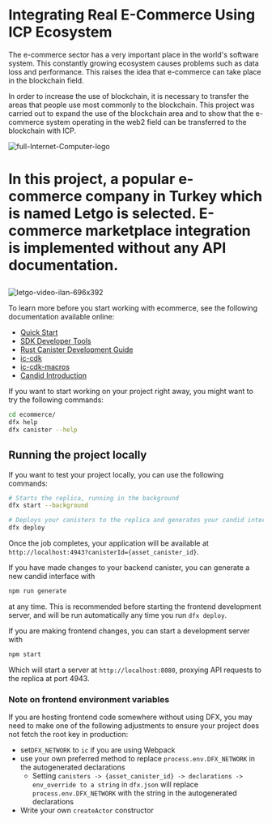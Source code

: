 # Integrating Real E-Commerce Using ICP Ecosystem


The e-commerce sector has a very important place in the world's software system. This constantly growing ecosystem causes problems such as data loss and performance. This raises the idea that e-commerce can take place in the blockchain field.

In order to increase the use of blockchain, it is necessary to transfer the areas that people use most commonly to the blockchain. This project was carried out to expand the use of the blockchain area and to show that the e-commerce system operating in the web2 field can be transferred to the blockchain with ICP.

![full-Internet-Computer-logo](https://github.com/furkancetinalp/Integrating-Real-E-Commerce-Using-ICP-Ecosystem/assets/99509540/5be71aea-2f90-4f6b-a4a6-8333879ebdbd)


<h1>
  
In this project, a popular e-commerce company in Turkey which is named Letgo is selected. E-commerce marketplace integration is implemented without any API documentation.
</h1>

![letgo-video-ilan-696x392](https://github.com/furkancetinalp/Integrating-Real-E-Commerce-Using-ICP-Ecosystem/assets/99509540/86eb81ca-32c0-4d6c-8676-cfe060fe46f4)





















To learn more before you start working with ecommerce, see the following documentation available online:

- [Quick Start](https://internetcomputer.org/docs/current/developer-docs/setup/deploy-locally)
- [SDK Developer Tools](https://internetcomputer.org/docs/current/developer-docs/setup/install)
- [Rust Canister Development Guide](https://internetcomputer.org/docs/current/developer-docs/backend/rust/)
- [ic-cdk](https://docs.rs/ic-cdk)
- [ic-cdk-macros](https://docs.rs/ic-cdk-macros)
- [Candid Introduction](https://internetcomputer.org/docs/current/developer-docs/backend/candid/)

If you want to start working on your project right away, you might want to try the following commands:

```bash
cd ecommerce/
dfx help
dfx canister --help
```

## Running the project locally

If you want to test your project locally, you can use the following commands:

```bash
# Starts the replica, running in the background
dfx start --background

# Deploys your canisters to the replica and generates your candid interface
dfx deploy
```

Once the job completes, your application will be available at `http://localhost:4943?canisterId={asset_canister_id}`.

If you have made changes to your backend canister, you can generate a new candid interface with

```bash
npm run generate
```

at any time. This is recommended before starting the frontend development server, and will be run automatically any time you run `dfx deploy`.

If you are making frontend changes, you can start a development server with

```bash
npm start
```

Which will start a server at `http://localhost:8080`, proxying API requests to the replica at port 4943.

### Note on frontend environment variables

If you are hosting frontend code somewhere without using DFX, you may need to make one of the following adjustments to ensure your project does not fetch the root key in production:

- set`DFX_NETWORK` to `ic` if you are using Webpack
- use your own preferred method to replace `process.env.DFX_NETWORK` in the autogenerated declarations
  - Setting `canisters -> {asset_canister_id} -> declarations -> env_override to a string` in `dfx.json` will replace `process.env.DFX_NETWORK` with the string in the autogenerated declarations
- Write your own `createActor` constructor
